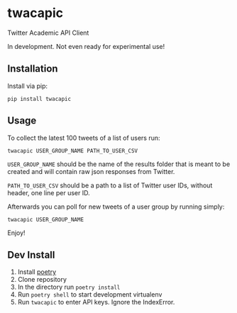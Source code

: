 # twacapic

Twitter Academic API Client

In development. Not even ready for experimental use!


## Installation

Install via pip:

`pip install twacapic`


## Usage

To collect the latest 100 tweets of a list of users run:

`twacapic USER_GROUP_NAME PATH_TO_USER_CSV`

`USER_GROUP_NAME` should be the name of the results folder that is meant to be created and will contain raw json responses from Twitter.

`PATH_TO_USER_CSV` should be a path to a list of Twitter user IDs, without header, one line per user ID.

Afterwards you can poll for new tweets of a user group by running simply:

`twacapic USER_GROUP_NAME`

Enjoy!


## Dev Install

1. Install [poetry](https://python-poetry.org/docs/#installation)
2. Clone repository
3. In the directory run `poetry install`
4. Run `poetry shell` to start development virtualenv
5. Run `twacapic` to enter API keys. Ignore the IndexError.

